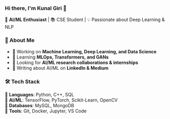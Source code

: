 ### Hi there, I'm Kunal Giri 👋  
🔭 **AI/ML Enthusiast** | 📚 CSE Student | 💡 Passionate about Deep Learning & NLP  

### 🚀 About Me  
- 🔬 Working on **Machine Learning, Deep Learning, and Data Science**  
- 🌱 Learning **MLOps, Transformers, and GANs**  
- 🤝 Looking for **AI/ML research collaborations & internships**  
- 📝 Writing about AI/ML on **LinkedIn & Medium**  

### 🛠 Tech Stack  
🔹 **Languages**: Python, C++, SQL  
🔹 **AI/ML**: TensorFlow, PyTorch, Scikit-Learn, OpenCV  
🔹 **Databases**: MySQL, MongoDB  
🔹 **Tools**: Git, Docker, Jupyter, VS Code   
